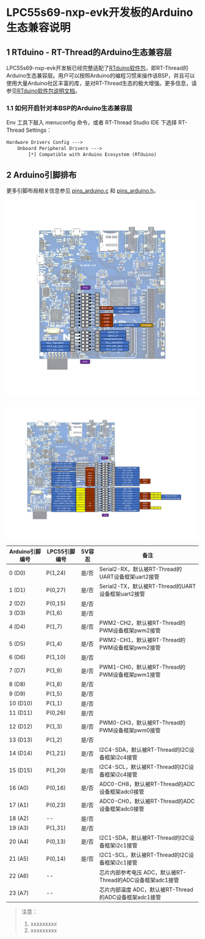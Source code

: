# LPC55s69-nxp-evk开发板的Arduino生态兼容说明

## 1 RTduino - RT-Thread的Arduino生态兼容层

LPC55s69-nxp-evk开发板已经完整适配了[RTduino软件包](https://github.com/RTduino/RTduino)，即RT-Thread的Arduino生态兼容层。用户可以按照Arduino的编程习惯来操作该BSP，并且可以使用大量Arduino社区丰富的库，是对RT-Thread生态的极大增强。更多信息，请参见[RTduino软件包说明文档](https://github.com/RTduino/RTduino)。

### 1.1 如何开启针对本BSP的Arduino生态兼容层

Env 工具下敲入 menuconfig 命令，或者 RT-Thread Studio IDE 下选择 RT-Thread Settings：

```Kconfig
Hardware Drivers Config --->
    Onboard Peripheral Drivers --->
        [*] Compatible with Arduino Ecosystem (RTduino)
```

## 2 Arduino引脚排布

更多引脚布局相关信息参见 [pins_arduino.c](pins_arduino.c) 和 [pins_arduino.h](pins_arduino.h)。

![LPC55s69-nxp-evk-pinout1](LPC55s69-nxp-evk-pinout1.png)

![LPC55s69-nxp-evk-pinout2](LPC55s69-nxp-evk-pinout2.png)

| Arduino引脚编号  | LPC55引脚编号 | 5V容忍 | 备注  |
| ------------------- | --------- | ---- | ------------------------------------------------------------------------- |
| 0 (D0) | P(1,24) | 是/否 | Serial2-RX，默认被RT-Thread的UART设备框架uart2接管 |
| 1 (D1) | P(0,27) | 是/否 | Serial2-TX，默认被RT-Thread的UART设备框架uart2接管 |
| 2 (D2) | P(0,15) | 是/否 |  |
| 3 (D3) | P(1,6) | 是/否 |  |
| 4 (D4) | P(1,7) | 是/否 | PWM2-CH2，默认被RT-Thread的PWM设备框架pwm2接管 |
| 5 (D5) | P(1,4) | 是/否 | PWM2-CH1，默认被RT-Thread的PWM设备框架pwm2接管 |
| 6 (D6) | P(1,10) | 是/否 |  |
| 7 (D7) | P(1,9) | 是/否 | PWM1-CH0，默认被RT-Thread的PWM设备框架pwm1接管 |
| 8 (D8) | P(1,8) | 是/否 |  |
| 9 (D9) | P(1,5) | 是/否 |  |
| 10 (D10) | P(1,1) | 是/否 |  |
| 11 (D11) | P(0,26) | 是/否 |  |
| 12 (D12) | P(1,3) | 是/否 | PWM0-CH3，默认被RT-Thread的PWM设备框架pwm0接管 |
| 13 (D13) | P(1,2) | 是/否 |  |
| 14 (D14) | P(1,21) | 是/否 | I2C4-SDA，默认被RT-Thread的I2C设备框架i2c4接管 |
| 15 (D15) | P(1,20) | 是/否 | I2C4-SCL，默认被RT-Thread的I2C设备框架i2c4接管 |
| 16 (A0) | P(0,16) | 是/否 | ADC0-CH8，默认被RT-Thread的ADC设备框架adc0接管 |
| 17 (A1) | P(0,23) | 是/否 | ADC0-CH0，默认被RT-Thread的ADC设备框架adc0接管 |
| 18 (A2) | -- | 是/否 |  |
| 19 (A3) | P(1,31) | 是/否 |  |
| 20 (A4) | P(0,13) | 是/否 | I2C1-SDA，默认被RT-Thread的I2C设备框架i2c1接管 |
| 21 (A5) | P(0,14) | 是/否 | I2C1-SCL，默认被RT-Thread的I2C设备框架i2c1接管 |
| 22 (A6) | -- |  | 芯片内部参考电压 ADC，默认被RT-Thread的ADC设备框架adc1接管 |
| 23 (A7) | -- |  | 芯片内部温度 ADC，默认被RT-Thread的ADC设备框架adc1接管 |

> 注意：
>
> 1. xxxxxxxxx
> 2. xxxxxxxxx
